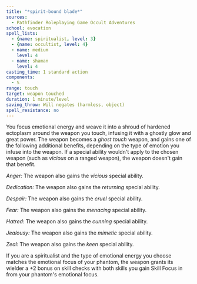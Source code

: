 ```yaml
---
title: "*spirit-bound blade*"
sources:
  - Pathfinder Roleplaying Game Occult Adventures
school: evocation
spell_lists:
  - {name: spiritualist, level: 3}
  - {name: occultist, level: 4}
  - name: medium
    level: 4
  - name: shaman
    level: 4
casting_time: 1 standard action
components:
  - S
range: touch
target: weapon touched
duration: 1 minute/level
saving_throw: Will negates (harmless, object)
spell_resistance: no
---
```


You focus emotional energy and weave it into a shroud of hardened ectoplasm around the weapon you touch, infusing it with a ghostly glow and great power. The weapon becomes a *ghost touch* weapon, and gains one of the following additional benefits, depending on the type of emotion you infuse into the weapon. If a special ability wouldn't apply to the chosen weapon (such as *vicious* on a ranged weapon), the weapon doesn't gain that benefit.

*Anger:* The weapon also gains the *vicious* special ability.

*Dedication:* The weapon also gains the *returning* special ability.

*Despair:* The weapon also gains the *cruel* special ability.

*Fear:* The weapon also gains the *menacing* special ability.

*Hatred:* The weapon also gains the *cunning* special ability.

*Jealousy:* The weapon also gains the *mimetic* special ability.

*Zeal:* The weapon also gains the *keen* special ability.

If you are a spiritualist and the type of emotional energy you choose matches the emotional focus of your phantom, the weapon grants its wielder a +2 bonus on skill checks with both skills you gain Skill Focus in from your phantom's emotional focus.
